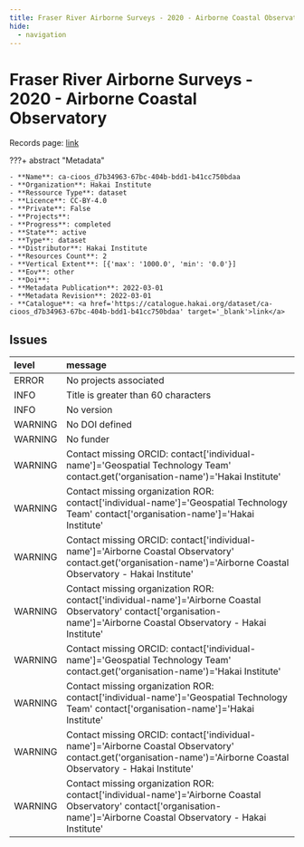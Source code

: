 ```yaml
---
title: Fraser River Airborne Surveys - 2020 - Airborne Coastal Observatory
hide:
  - navigation
---
```


# Fraser River Airborne Surveys - 2020 - Airborne Coastal Observatory

Records page: <a href='https://catalogue.hakai.org/dataset/ca-cioos_d7b34963-67bc-404b-bdd1-b41cc750bdaa' target='_blank'>link</a>

???+ abstract "Metadata"

    - **Name**: ca-cioos_d7b34963-67bc-404b-bdd1-b41cc750bdaa 
    - **Organization**: Hakai Institute 
    - **Ressource Type**: dataset 
    - **Licence**: CC-BY-4.0 
    - **Private**: False 
    - **Projects**:  
    - **Progress**: completed 
    - **State**: active 
    - **Type**: dataset 
    - **Distributor**: Hakai Institute 
    - **Resources Count**: 2 
    - **Vertical Extent**: [{'max': '1000.0', 'min': '0.0'}] 
    - **Eov**: other 
    - **Doi**:  
    - **Metadata Publication**: 2022-03-01 
    - **Metadata Revision**: 2022-03-01 
    - **Catalogue**: <a href='https://catalogue.hakai.org/dataset/ca-cioos_d7b34963-67bc-404b-bdd1-b41cc750bdaa' target='_blank'>link</a> 

<div id='map'></div>




## Issues
| level   | message                                                                                                                                                                    |
|:--------|:---------------------------------------------------------------------------------------------------------------------------------------------------------------------------|
| ERROR   | No projects associated                                                                                                                                                     |
| INFO    | Title is greater than 60 characters                                                                                                                                        |
| INFO    | No version                                                                                                                                                                 |
| WARNING | No DOI defined                                                                                                                                                             |
| WARNING | No funder                                                                                                                                                                  |
| WARNING | Contact missing ORCID: contact['individual-name']='Geospatial Technology Team' contact.get('organisation-name')='Hakai Institute'                                          |
| WARNING | Contact missing organization ROR:  contact['individual-name']='Geospatial Technology Team' contact['organisation-name']='Hakai Institute'                                  |
| WARNING | Contact missing ORCID: contact['individual-name']='Airborne Coastal Observatory' contact.get('organisation-name')='Airborne Coastal Observatory - Hakai Institute'         |
| WARNING | Contact missing organization ROR:  contact['individual-name']='Airborne Coastal Observatory' contact['organisation-name']='Airborne Coastal Observatory - Hakai Institute' |
| WARNING | Contact missing ORCID: contact['individual-name']='Geospatial Technology Team' contact.get('organisation-name')='Hakai Institute'                                          |
| WARNING | Contact missing organization ROR:  contact['individual-name']='Geospatial Technology Team' contact['organisation-name']='Hakai Institute'                                  |
| WARNING | Contact missing ORCID: contact['individual-name']='Airborne Coastal Observatory' contact.get('organisation-name')='Airborne Coastal Observatory - Hakai Institute'         |
| WARNING | Contact missing organization ROR:  contact['individual-name']='Airborne Coastal Observatory' contact['organisation-name']='Airborne Coastal Observatory - Hakai Institute' |


<script>
   document.addEventListener("DOMContentLoaded", function() {
    var map = L.map('map').setView([51.505, -125.09], 5);
    L.tileLayer('https://tile.openstreetmap.org/{z}/{x}/{y}.png', {
        maxZoom: 19,
        attribution: '&copy; <a href="http://www.openstreetmap.org/copyright">OpenStreetMap</a>'
    }).addTo(map);
    var geojsonFeature = {
        "type": "Feature",
        "properties": {
            "name" : "Fraser River Airborne Surveys - 2020 - Airborne Coastal Observatory"
        },
        "geometry": {'type': 'Polygon', 'coordinates': [[[-121.5, 49.51], [-121.3, 49.53], [-121.4, 49.95], [-121.5, 50.28], [-121.7, 50.52], [-121.8, 50.66], [-121.8, 50.76], [-121.8, 51.01], [-122.1, 51.32], [-122.3, 51.79], [-122.1, 52.11], [-122.3, 52.37], [-122.3, 52.51], [-122.6, 52.49], [-122.4, 51.96], [-122.5, 51.83], [-122.4, 51.49], [-122.3, 51.18], [-121.9, 50.95], [-121.9, 50.62], [-121.8, 50.53], [-121.7, 50.17], [-121.6, 49.89], [-121.5, 49.63], [-121.5, 49.51]]]}
    }
    L.geoJSON(geojsonFeature).addTo(map);
   })
</script>